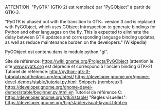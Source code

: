 ATTENTION: "PyGTK" (GTK+2) est remplacé par "PyGObject" à partir de GTK+3.

"PyGTK is phased out with the transition to GTK+ version 3 and is replaced
with PyGObject, which uses GObject Introspection to generate bindings for
Python and other languages on the fly. This is expected to eliminate the delay
between GTK updates and corresponding language binding updates, as well as
reduce maintenance burden on the developers." (Wikipedia)

PyGObject est contenu dans le module python "gi".

Site de référence:       https://wiki.gnome.org/Projects/PyGObject
                         (attention le site www.pygtk.org est déprécié et correspond à l'ancien binding GTK+2)
Tutoriel de référence:   http://python-gtk-3-tutorial.readthedocs.org/en/latest/
                         https://developer.gnome.org/gnome-devel-demos/stable/tutorial.py.html.
Snippets (nombreux!):    https://developer.gnome.org/gnome-devel-demos/stable/beginner.py.html.en
Tutoriel de référence C: https://developer.gnome.org/gtk3/stable/
"Règles visuelles":      https://developer.gnome.org/hig/stable/visual-layout.html.en
